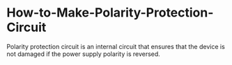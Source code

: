 # How-to-Make-Polarity-Protection-Circuit
Polarity protection circuit is an internal circuit that ensures that the device is not damaged if the power supply polarity is reversed.

